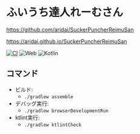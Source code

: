 # ふいうち達人れーむさん

https://github.com/aridai/SuckerPuncherReimuSan

https://aridai.github.io/SuckerPuncherReimuSan

[![CI](https://github.com/aridai/SuckerPuncherReimuSan/actions/workflows/CI.yml/badge.svg?branch=master)](https://github.com/aridai/SuckerPuncherReimuSan/actions/workflows/CI.yml)
![Web](https://img.shields.io/static/v1?label=platform&message=Web&color=green)
![Kotlin](https://img.shields.io/static/v1?label=language&message=Kotlin&color=orange)

## コマンド

* ビルド:
  * `./gradlew assemble`
* デバッグ実行:
  * `./gradlew browserDevelopmentRun`
* ktlint実行:
  * `./gradlew ktlintCheck`
